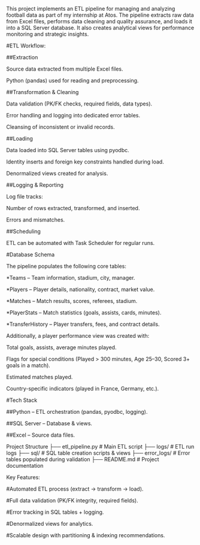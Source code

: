 This project implements an ETL pipeline for managing and analyzing football data as part of my internship at Atos.
The pipeline extracts raw data from Excel files, performs data cleaning and quality assurance, and loads it into a SQL Server database.
It also creates analytical views for performance monitoring and strategic insights.


#ETL Workflow:

##Extraction

Source data extracted from multiple Excel files.

Python (pandas) used for reading and preprocessing.

##Transformation & Cleaning

Data validation (PK/FK checks, required fields, data types).

Error handling and logging into dedicated error tables.

Cleansing of inconsistent or invalid records.

##Loading

Data loaded into SQL Server tables using pyodbc.

Identity inserts and foreign key constraints handled during load.

Denormalized views created for analysis.

##Logging & Reporting

Log file tracks:

Number of rows extracted, transformed, and inserted.

Errors and mismatches.

##Scheduling

ETL can be automated with Task Scheduler for regular runs.

#Database Schema

The pipeline populates the following core tables:

*Teams – Team information, stadium, city, manager.

*Players – Player details, nationality, contract, market value.

*Matches – Match results, scores, referees, stadium.

*PlayerStats – Match statistics (goals, assists, cards, minutes).

*TransferHistory – Player transfers, fees, and contract details.

Additionally, a player performance view was created with:

Total goals, assists, average minutes played.

Flags for special conditions (Played > 300 minutes, Age 25–30, Scored 3+ goals in a match).

Estimated matches played.

Country-specific indicators (played in France, Germany, etc.).

#Tech Stack

##Python – ETL orchestration (pandas, pyodbc, logging).

##SQL Server – Database & views.

##Excel – Source data files.

Project Structure
├── etl_pipeline.py        # Main ETL script
├── logs/                  # ETL run logs
├── sql/                   # SQL table creation scripts & views
├── error_logs/            # Error tables populated during validation
├── README.md              # Project documentation

Key Features:

#Automated ETL process (extract → transform → load).

#Full data validation (PK/FK integrity, required fields).

#Error tracking in SQL tables + logging.

#Denormalized views for analytics.

#Scalable design with partitioning & indexing recommendations.

